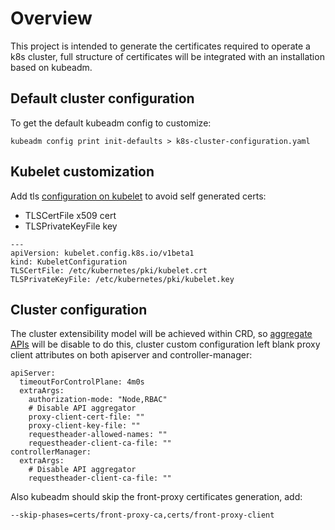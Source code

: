 # Overview

This project is intended to generate the certificates required to operate a k8s cluster, full structure of certificates
will be integrated with an installation based on kubeadm.

## Default cluster configuration

To get the default kubeadm config to customize:

```
kubeadm config print init-defaults > k8s-cluster-configuration.yaml
```

## Kubelet customization

Add tls [configuration on kubelet](https://godoc.org/k8s.io/kubelet/config/v1beta1#KubeletConfiguration) to avoid self generated certs:  
* TLSCertFile x509 cert    
* TLSPrivateKeyFile key

```
---
apiVersion: kubelet.config.k8s.io/v1beta1
kind: KubeletConfiguration
TLSCertFile: /etc/kubernetes/pki/kubelet.crt
TLSPrivateKeyFile: /etc/kubernetes/pki/kubelet.key
```

## Cluster configuration

The cluster extensibility model will be achieved within CRD, so [aggregate APIs](https://kubernetes.io/docs/concepts/extend-kubernetes/api-extension/apiserver-aggregation) will be disable to do this, cluster custom configuration left blank proxy client attributes on both apiserver and controller-manager:

```
apiServer:
  timeoutForControlPlane: 4m0s
  extraArgs:
    authorization-mode: "Node,RBAC"
    # Disable API aggregator
    proxy-client-cert-file: ""
    proxy-client-key-file: ""
    requestheader-allowed-names: ""
    requestheader-client-ca-file: ""
controllerManager:
  extraArgs:
    # Disable API aggregator
    requestheader-client-ca-file: ""
```

Also kubeadm should skip the front-proxy certificates generation, add:

```
--skip-phases=certs/front-proxy-ca,certs/front-proxy-client
``` 



